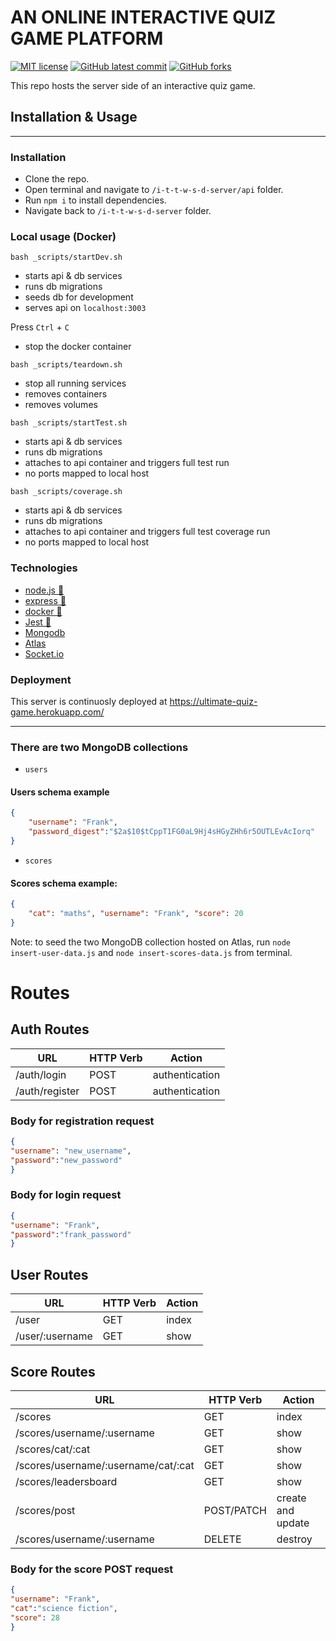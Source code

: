 # AN ONLINE INTERACTIVE QUIZ GAME PLATFORM

<!-- badges -->
[![MIT license](https://img.shields.io/badge/License-MIT-green.svg)](https://opensource.org/licenses/mit-license.php)
[![GitHub latest commit](https://img.shields.io/github/last-commit/u-s-c-l/i-t-t-w-s-d-server.svg)](https://github.com/u-s-c-l/i-t-t-w-s-d-server)
[![GitHub forks](https://img.shields.io/github/forks/u-s-c-l/i-t-t-w-s-d-server.svg)](https://github.com/u-s-c-l/i-t-t-w-s-d-server)

This repo hosts the server side of an interactive quiz game.

## Installation & Usage
---

### Installation

* Clone the repo.
* Open terminal and navigate to `/i-t-t-w-s-d-server/api` folder.
* Run `npm i` to install dependencies.
* Navigate back to `/i-t-t-w-s-d-server` folder.
   
### Local usage (Docker)

`bash _scripts/startDev.sh`
- starts api & db services
- runs db migrations
- seeds db for development
- serves api on `localhost:3003`

Press `Ctrl` + `C`
- stop the docker container

`bash _scripts/teardown.sh`
- stop all running services
- removes containers
- removes volumes

`bash _scripts/startTest.sh`
- starts api & db services
- runs db migrations
- attaches to api container and triggers full test run
- no ports mapped to local host

`bash _scripts/coverage.sh`
- starts api & db services
- runs db migrations
- attaches to api container and triggers full test coverage run
- no ports mapped to local host


### Technologies

* [node.js 🔗](https://nodejs.org/) 
* [express 🔗](https://expressjs.com/)
* [docker 🔗](https://docker.com/)
* [Jest 🔗](https://jestjs.io/)
* [Mongodb]()
* [Atlas]()
* [Socket.io]()

### Deployment

This server is continuosly deployed at https://ultimate-quiz-game.herokuapp.com/

---

### There are two MongoDB collections

- `users`

#### Users schema example
```json
{
    "username": "Frank",
    "password_digest":"$2a$10$tCppT1FG0aL9Hj4sHGyZHh6r5OUTLEvAcIorq"
}
```

- `scores`
#### Scores schema example: 
```json
{
    "cat": "maths", "username": "Frank", "score": 20 
}
```

Note: to seed the two MongoDB collection hosted on Atlas, run `node insert-user-data.js` and `node insert-scores-data.js` from terminal. 

# Routes

## Auth Routes

| **URL** | **HTTP Verb** |  **Action**| 
|------------|-------------|------------|
| /auth/login             | POST      | authentication  | 
| /auth/register          | POST      | authentication | 

### Body for registration request

```json
{
"username": "new_username",
"password":"new_password"
}
```

### Body for login request

```json
{
"username": "Frank",
"password":"frank_password"
}
```


## User Routes

| **URL** | **HTTP Verb** |  **Action**| 
|------------|-------------|------------|
| /user          | GET      | index  | 
| /user/:username| GET      | show  | 

## Score Routes

| **URL** | **HTTP Verb** |  **Action**| 
|------------|-------------|------------|
| /scores                            | GET       | index  | 
| /scores/username/:username         | GET       | show  | 
| /scores/cat/:cat                   | GET       | show  | 
| /scores/username/:username/cat/:cat| GET       | show  |  
| /scores/leadersboard               | GET       | show  |  
| /scores/post                       | POST/PATCH| create and update  |  
| /scores/username/:username         | DELETE    | destroy |  


### Body for the score POST request

```json
{
"username": "Frank",
"cat":"science fiction",
"score": 28
}
```

